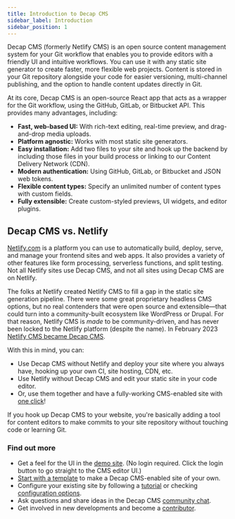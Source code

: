 ```yaml
---
title: Introduction to Decap CMS
sidebar_label: Introduction
sidebar_position: 1
---
```


Decap CMS (formerly Netlify CMS) is an open source content management system for your Git workflow that enables you to provide editors with a friendly UI and intuitive workflows. You can use it with any static site generator to create faster, more flexible web projects. Content is stored in your Git repository alongside your code for easier versioning, multi-channel publishing, and the option to handle content updates directly in Git.

At its core, Decap CMS is an open-source React app that acts as a wrapper for the Git workflow, using the GitHub, GitLab, or Bitbucket API. This provides many advantages, including:

- **Fast, web-based UI:** With rich-text editing, real-time preview, and drag-and-drop media uploads.
- **Platform agnostic:** Works with most static site generators.
- **Easy installation:** Add two files to your site and hook up the backend by including those files in your build process or linking to our Content Delivery Network (CDN).
- **Modern authentication:** Using GitHub, GitLab, or Bitbucket and JSON web tokens.
- **Flexible content types:** Specify an unlimited number of content types with custom fields.
- **Fully extensible:** Create custom-styled previews, UI widgets, and editor plugins.

## Decap CMS vs. Netlify

[Netlify.com](https://www.netlify.com/) is a platform you can use to automatically build, deploy, serve, and manage your frontend sites and web apps. It also provides a variety of other features like form processing, serverless functions, and split testing. Not all Netlify sites use Decap CMS, and not all sites using Decap CMS are on Netlify.

The folks at Netlify created Netlify CMS to fill a gap in the static site generation pipeline. There were some great proprietary headless CMS options, but no real contenders that were open source and extensible—that could turn into a community-built ecosystem like WordPress or Drupal. For that reason, Netlify CMS is _made_ to be community-driven, and has never been locked to the Netlify platform (despite the name). In February 2023 [Netlify CMS became Decap CMS](https://www.netlify.com/blog/netlify-cms-to-become-decap-cms/).

With this in mind, you can:

- Use Decap CMS without Netlify and deploy your site where you always have, hooking up your own CI, site hosting, CDN, etc.
- Use Netlify without Decap CMS and edit your static site in your code editor.
- Or, use them together and have a fully-working CMS-enabled site with [one click](../start-with-a-template/)!

If you hook up Decap CMS to your website, you're basically adding a tool for content editors to make commits to your site repository without touching code or learning Git.

### Find out more

- Get a feel for the UI in the [demo site](https://demo.decapcms.org). (No login required. Click the login button to go straight to the CMS editor UI.)
- [Start with a template](../start-with-a-template/) to make a Decap CMS-enabled site of your own.
- Configure your existing site by following a [tutorial](../add-to-your-site/) or checking [configuration options](../configuration-options).
- Ask questions and share ideas in the Decap CMS [community chat](https://decapcms.org/chat).
- Get involved in new developments and become a [contributor](../contributor-guide/).
